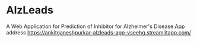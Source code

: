 # AlzLeads
A Web Application for Prediction of Inhibitor for Alzheimer's Disease
App address
https://ankitganeshpurkar-alzleads-app-vseehg.streamlitapp.com/
